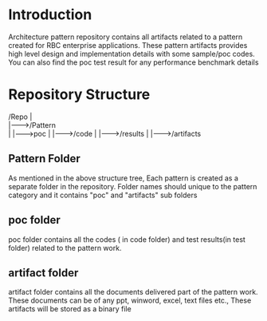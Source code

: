 # Introduction

Architecture pattern repository contains all artifacts related to a pattern created for RBC enterprise applications. These pattern artifacts provides high level design and implementation details with some sample/poc codes. You can also find the poc test result for any performance benchmark details


# Repository Structure

/Repo
|  
|--->/Pattern            
|         |--->poc 
|               |--->/code
|               |--->/results
|         |--->/artifacts
                
Pattern Folder
--------------
As mentioned in the above structure tree, Each pattern is created as a separate folder in the repository. Folder names should unique to the pattern category and it contains "poc" and "artifacts" sub folders

poc folder
----------
poc folder contains all the codes ( in code folder) and test results(in test folder) related to the pattern work.

artifact folder
--------------
artifact folder contains all the documents delivered part of the pattern work. These documents can be of any ppt, winword, excel, text files etc., These artifacts will be stored as a binary file

